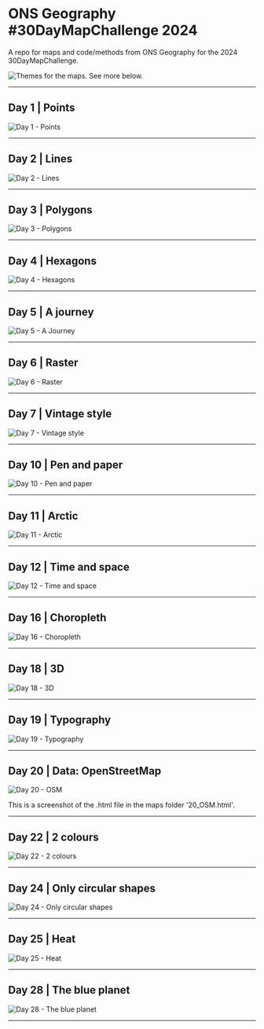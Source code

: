# ONS Geography #30DayMapChallenge 2024
A repo for maps and code/methods from ONS Geography for the 2024 30DayMapChallenge.


![Themes for the maps. See more below.](https://github.com/ONSgeo/ONS_30DayMapChallenge/blob/main/2024_30DMC/30dmc_2024_THEMES.png)

_________________


## Day 1 | Points

![Day 1 - Points](https://github.com/ONSgeo/ONS_30DayMapChallenge/blob/main/2024_30DMC/Maps/01_PointsMap.png)


_________________


## Day 2 | Lines

![Day 2 - Lines](https://github.com/ONSgeo/ONS_30DayMapChallenge/blob/main/2024_30DMC/Maps/02_Lines.png)


_________________


## Day 3 | Polygons

![Day 3 - Polygons](https://github.com/ONSgeo/ONS_30DayMapChallenge/blob/main/2024_30DMC/Maps/03_Polygons.png)


_________________


## Day 4 | Hexagons

![Day 4 - Hexagons](https://github.com/ONSgeo/ONS_30DayMapChallenge/blob/main/2024_30DMC/Maps/04_Hexagons.png)


_________________


## Day 5 | A journey

![Day 5 - A Journey](https://github.com/ONSgeo/ONS_30DayMapChallenge/blob/main/2024_30DMC/Maps/05_Journey.png)


_________________


## Day 6 | Raster

![Day 6 - Raster](https://github.com/ONSgeo/ONS_30DayMapChallenge/blob/main/2024_30DMC/Maps/06_Raster.png)


_________________


## Day 7 | Vintage style

![Day 7 - Vintage style](https://github.com/ONSgeo/ONS_30DayMapChallenge/blob/main/2024_30DMC/Maps/07_Vintage_Style.png)


_________________


## Day 10 | Pen and paper

![Day 10 - Pen and paper](https://github.com/ONSgeo/ONS_30DayMapChallenge/blob/main/2024_30DMC/Maps/10_PenPaper.png)


_________________


## Day 11 | Arctic

![Day 11 - Arctic](https://github.com/ONSgeo/ONS_30DayMapChallenge/blob/main/2024_30DMC/Maps/11_Arctic.png)


_________________


## Day 12 | Time and space

![Day 12 - Time and space](https://github.com/ONSgeo/ONS_30DayMapChallenge/blob/main/2024_30DMC/Maps/12_TimeSpace.gif)


_________________


## Day 16 | Choropleth

![Day 16 - Choropleth](https://github.com/ONSgeo/ONS_30DayMapChallenge/blob/main/2024_30DMC/Maps/16_Choropleth.png)


_________________


## Day 18 | 3D

![Day 18 - 3D](https://github.com/ONSgeo/ONS_30DayMapChallenge/blob/main/2024_30DMC/Maps/18_3D.jpg)


_________________


## Day 19 | Typography

![Day 19 - Typography](https://github.com/ONSgeo/ONS_30DayMapChallenge/blob/main/2024_30DMC/Maps/19_Typography.png)


_________________


## Day 20 | Data: OpenStreetMap

![Day 20 - OSM](https://github.com/ONSgeo/ONS_30DayMapChallenge/blob/main/2024_30DMC/Maps/20_OSM.png)  

This is a screenshot of the .html file in the maps folder '20_OSM.html'.


_________________


## Day 22 | 2 colours

![Day 22 - 2 colours](https://github.com/ONSgeo/ONS_30DayMapChallenge/blob/main/2024_30DMC/Maps/22_2Colours.png)


_________________


## Day 24 | Only circular shapes

![Day 24 - Only circular shapes](https://github.com/ONSgeo/ONS_30DayMapChallenge/blob/main/2024_30DMC/Maps/24_Circular.png)


_________________


## Day 25 | Heat

![Day 25 - Heat](https://github.com/ONSgeo/ONS_30DayMapChallenge/blob/main/2024_30DMC/Maps/25_Heat.png)


_________________


## Day 28 | The blue planet

![Day 28 - The blue planet](https://github.com/ONSgeo/ONS_30DayMapChallenge/blob/main/2024_30DMC/Maps/28_BluePlanet.png)


_________________


